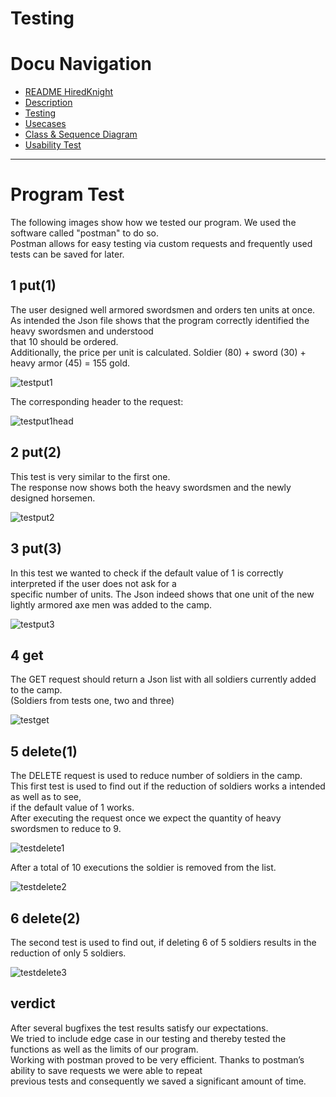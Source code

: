 # Testing


# Docu Navigation <!-- omit in toc -->
- [README HiredKnight](README.md) 
- [Description](description.md)
- [Testing](testing.md)
- [Usecases](usecases.md)
- [Class & Sequence Diagram](Class&SequenceDiagram.md)
- [Usability Test](usabilitytest.md)
----------------------------------------------------------------------------------
# Program Test

The following images show how we tested our program. We used the software called "postman" to do so.\
Postman allows for easy testing via custom requests and frequently used tests can be saved for later.

## 1 put(1)
The user designed well armored swordsmen and orders ten units at once.\
As intended the Json file shows that the program correctly identified the heavy swordsmen and understood\
that 10 should be ordered.\
Additionally, the price per unit is calculated. Soldier (80) + sword (30) + heavy armor (45) = 155 gold.

![testput1](images/test_put1.png)

The corresponding header to the request:

![testput1head](images/test_put1_head.png)

## 2 put(2)
This test is very similar to the first one.\
The response now shows both the heavy swordsmen and the newly designed horsemen.

![testput2](images/test_put2.png)

## 3 put(3)
In this test we wanted to check if the default value of 1 is correctly interpreted if the user does not ask for a\
specific number of units.
The Json indeed shows that one unit of the new lightly armored axe men was added to the camp.

![testput3](images/test_put3.png)

## 4 get
The GET request should return a Json list with all soldiers currently added to the camp.\
(Soldiers from tests one, two and three)

![testget](images/test_get.PNG)

## 5 delete(1)
The DELETE request is used to reduce number of soldiers in the camp.\
This first test is used to find out if the reduction of soldiers works a intended as well as to see,\
if the default value of 1 works.\
After executing the request once we expect the quantity of heavy swordsmen to reduce to 9.

![testdelete1](images/test_delete1.png)

After a total of 10 executions the soldier is removed from the list.

![testdelete2](images/test_delete2.png)

## 6 delete(2)
The second test is used to find out, if deleting 6 of 5 soldiers results in the reduction of only 5 soldiers.

![testdelete3](images/test_delete3.png)

## verdict
After several bugfixes the test results satisfy our expectations.\
We tried to include edge case in our testing and thereby tested the functions as well as the limits of our program.\
Working with postman proved to be very efficient. Thanks to postman’s ability to save requests we were able to repeat\
previous tests and consequently we saved a significant amount of time.
